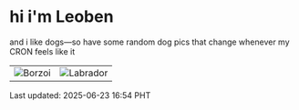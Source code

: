 # hi i'm Leoben

and i like dogs—so have some random dog pics that change whenever my CRON feels like it

|  |  |
|--------|----------|
| ![Borzoi](https://random-dog-vercel.vercel.app/api/random-borzoi?v=1750668868) | ![Labrador](https://random-dog-vercel.vercel.app/api/random-labrador?v=1750668868) |

Last updated: 2025-06-23 16:54 PHT
